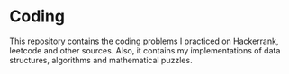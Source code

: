 # Coding
This repository contains the coding problems I practiced on Hackerrank, leetcode and other sources. Also, it contains my implementations of data structures, algorithms and mathematical puzzles.
